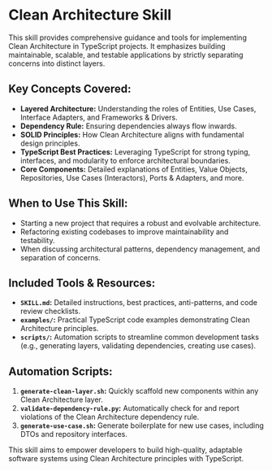 # Clean Architecture Skill

This skill provides comprehensive guidance and tools for implementing Clean Architecture in TypeScript projects. It emphasizes building maintainable, scalable, and testable applications by strictly separating concerns into distinct layers.

## Key Concepts Covered:

*   **Layered Architecture:** Understanding the roles of Entities, Use Cases, Interface Adapters, and Frameworks & Drivers.
*   **Dependency Rule:** Ensuring dependencies always flow inwards.
*   **SOLID Principles:** How Clean Architecture aligns with fundamental design principles.
*   **TypeScript Best Practices:** Leveraging TypeScript for strong typing, interfaces, and modularity to enforce architectural boundaries.
*   **Core Components:** Detailed explanations of Entities, Value Objects, Repositories, Use Cases (Interactors), Ports & Adapters, and more.

## When to Use This Skill:

*   Starting a new project that requires a robust and evolvable architecture.
*   Refactoring existing codebases to improve maintainability and testability.
*   When discussing architectural patterns, dependency management, and separation of concerns.

## Included Tools & Resources:

*   **`SKILL.md`:** Detailed instructions, best practices, anti-patterns, and code review checklists.
*   **`examples/`:** Practical TypeScript code examples demonstrating Clean Architecture principles.
*   **`scripts/`:** Automation scripts to streamline common development tasks (e.g., generating layers, validating dependencies, creating use cases).

## Automation Scripts:

1.  **`generate-clean-layer.sh`:** Quickly scaffold new components within any Clean Architecture layer.
2.  **`validate-dependency-rule.py`:** Automatically check for and report violations of the Clean Architecture dependency rule.
3.  **`generate-use-case.sh`:** Generate boilerplate for new use cases, including DTOs and repository interfaces.

This skill aims to empower developers to build high-quality, adaptable software systems using Clean Architecture principles with TypeScript.
